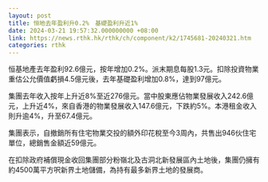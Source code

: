 ```yaml
---
layout: post
title: 恒地去年盈利升0.2%　基礎盈利升近1%
date: 2024-03-21 19:57:32.000000000 +08:00
link: https://news.rthk.hk/rthk/ch/component/k2/1745681-20240321.htm
categories: rthk
---
```


恒基地產去年盈利92.6億元，按年增加0.2%。派末期息每股1.3元。扣除投資物業重估公允價值虧損4.5億元後，去年基礎盈利增加0.8%，達到97億元。

集團去年收入按年上升近8%至近276億元。當中股東應佔物業發展收入242.6億元，上升近4%，來自香港的物業發展收入147.6億元，下跌約5%。本港租金收入則升逾4%，升至67.4億元。

集團表示，自撤銷所有住宅物業交投的額外印花稅至今3周內，共售出946伙住宅單位，總銷售金額近59億元。

在扣除政府補償現金收回集團部分粉嶺北及古洞北新發展區內土地後，集團仍擁有約4500萬平方呎新界土地儲備，為持有最多新界土地的發展商。
